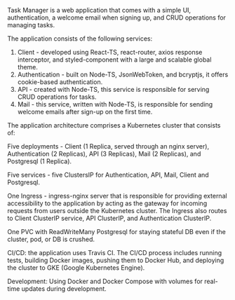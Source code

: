 Task Manager is a web application that comes with a simple UI, authentication, a welcome email when signing up, and CRUD operations for managing tasks. 


The application consists of the following services:

1) Client - developed using React-TS, react-router, axios response interceptor, and styled-component with a large and scalable global theme.
2) Authentication - built on Node-TS, JsonWebToken, and bcryptjs, it offers cookie-based authentication.
3) API - created with Node-TS, this service is responsible for serving CRUD operations for tasks.
4) Mail - this service, written with Node-TS, is responsible for sending welcome emails after sign-up on the first time.


The application architecture comprises a Kubernetes cluster that consists of:

Five deployments - Client (1 Replica, served through an nginx server), 
Authentication (2 Replicas), API (3 Replicas), Mail (2 Replicas), 
and Postgresql (1 Replica).

Five services - five ClustersIP for Authentication, API, Mail, Client and Postgresql.

One Ingress - ingress-nginx server that is responsible for providing external accessibility to the application by acting as the gateway for incoming requests from users outside the Kubernetes cluster. The Ingress also routes to Client ClusterIP service, API ClusterIP, and Authentication ClusterIP.

One PVC with ReadWriteMany Postgresql for staying stateful DB even if the cluster, pod, or DB is crushed.

CI/CD: the application uses Travis CI. The CI/CD process includes running tests,
building Docker images, pushing them to Docker Hub, and deploying the cluster to GKE (Google Kubernetes Engine).


Development: Using Docker and Docker Compose with volumes for real-time updates during development.
